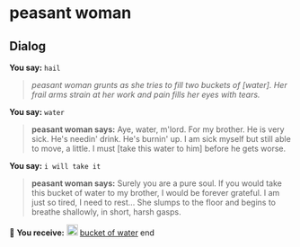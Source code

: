 # peasant woman
## Dialog

**You say:** `hail`



>*peasant woman grunts as she tries to fill two buckets of [water]. Her frail arms strain at her work and pain fills her eyes with tears.*

**You say:** `water`



>**peasant woman says:** Aye, water, m'lord. For my brother. He is very sick. He's needin' drink. He's burnin' up. I am sick myself but still able to move, a little. I must [take this water to him] before he gets worse.

**You say:** `i will take it`



>**peasant woman says:** Surely you are a pure soul. If you would take this bucket of water to my brother, I would be forever grateful. I am just so tired, I need to rest... She slumps to the floor and begins to breathe shallowly, in short, harsh gasps.


 &#127873; **You receive:**  <img style="background:url(/static/icons/blank_slot.gif);width:20px;height:20px;" src="/static/icons/item_1016.png" alt="" /> <a
                                href="/item/29008" data-url="29008" class="tooltip-link link">bucket of water</a>
end

